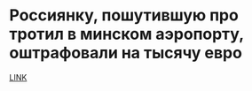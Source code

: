 # Россиянку, пошутившую про тротил в минском аэропорту, оштрафовали на тысячу евро



[LINK](https://varlamov.ru/2012755.html)